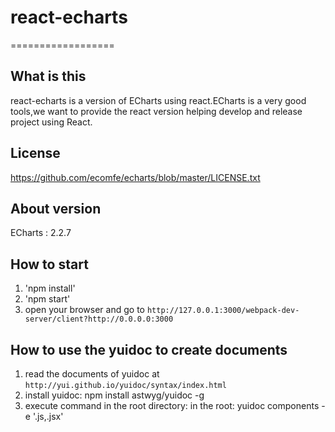# react-echarts
==================

What is this
------------------
react-echarts is a version of ECharts using react.ECharts is a very good tools,we want to provide the react version helping develop and release project using React.

License
------------------
https://github.com/ecomfe/echarts/blob/master/LICENSE.txt

About version
------------------
ECharts : 2.2.7

How to start
------------------
1. 'npm install' 
2. 'npm start'
3. open your browser and go to `http://127.0.0.1:3000/webpack-dev-server/client?http://0.0.0.0:3000`

How to use the yuidoc to create documents
------------------
1. read the documents of yuidoc at `http://yui.github.io/yuidoc/syntax/index.html`
2. install yuidoc: npm install astwyg/yuidoc -g
3. execute command in the root directory: in the root: yuidoc components -e '.js,.jsx'